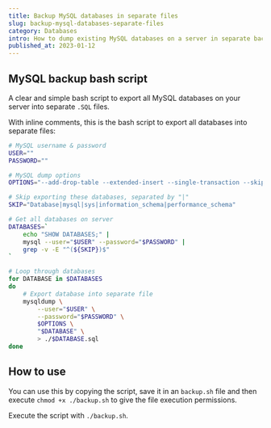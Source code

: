 ```yaml
---
title: Backup MySQL databases in separate files
slug: backup-mysql-databases-separate-files
category: Databases
intro: How to dump existing MySQL databases on a server in separate backup files.
published_at: 2023-01-12
---
```


## MySQL backup bash script

A clear and simple bash script to export all MySQL databases on your server into separate `.SQL` files.

With inline comments, this is the bash script to export all databases into separate files:

```bash
# MySQL username & password
USER=""
PASSWORD=""

# MySQL dump options
OPTIONS="--add-drop-table --extended-insert --single-transaction --skip-comments"

# Skip exporting these databases, separated by "|"
SKIP="Database|mysql|sys|information_schema|performance_schema"

# Get all databases on server
DATABASES=`
    echo "SHOW DATABASES;" |
    mysql --user="$USER" --password="$PASSWORD" |
    grep -v -E "^(${SKIP})$"
`

# Loop through databases
for DATABASE in $DATABASES
do
    # Export database into separate file
    mysqldump \
        --user="$USER" \
        --password="$PASSWORD" \
        $OPTIONS \
        "$DATABASE" \
        > ./$DATABASE.sql
done
```

## How to use

You can use this by copying the script, save it in an `backup.sh` file and then execute `chmod +x ./backup.sh` to give the file execution permissions.

Execute the script with `./backup.sh`.
